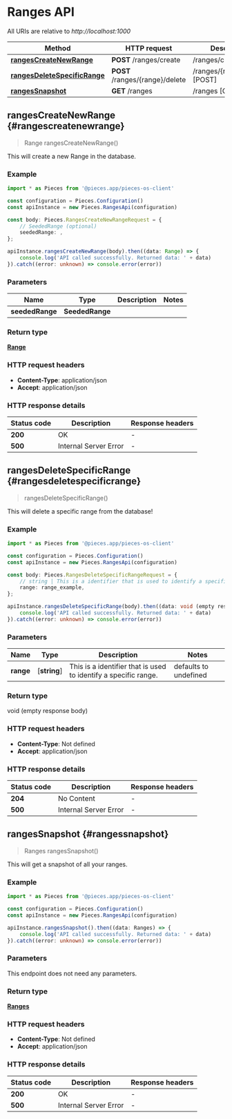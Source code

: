 # Ranges API

All URIs are relative to *http://localhost:1000*

Method | HTTP request | Description
------------- | ------------- | -------------
[**rangesCreateNewRange**](RangesApi#rangescreatenewrange) | **POST** /ranges/create | /ranges/create [POST]
[**rangesDeleteSpecificRange**](RangesApi#rangesdeletespecificrange) | **POST** /ranges/\{range\}/delete | /ranges/\{range\}/delete [POST]
[**rangesSnapshot**](RangesApi#rangessnapshot) | **GET** /ranges | /ranges [GET]


## **rangesCreateNewRange** {#rangescreatenewrange}
> Range rangesCreateNewRange()

This will create a new Range in the database.

### Example

```typescript
import * as Pieces from '@pieces.app/pieces-os-client'

const configuration = Pieces.Configuration()
const apiInstance = new Pieces.RangesApi(configuration)

const body: Pieces.RangesCreateNewRangeRequest = {
    // SeededRange (optional)
    seededRange: ,
};

apiInstance.rangesCreateNewRange(body).then((data: Range) => {
    console.log('API called successfully. Returned data: ' + data)
}).catch((error: unknown) => console.error(error))
```

### Parameters

Name | Type | Description  | Notes
------------- | ------------- | ------------- | -------------
 **seededRange** | **SeededRange**|  |


### Return type

[**Range**](../models/Range)

### HTTP request headers

- **Content-Type**: application/json
- **Accept**: application/json


### HTTP response details
| Status code | Description | Response headers
|-------------|-------------|------------------
**200** | OK |  -  |
**500** | Internal Server Error |  -  |

## **rangesDeleteSpecificRange** {#rangesdeletespecificrange}
> rangesDeleteSpecificRange()

This will delete a specific range from the database!

### Example

```typescript
import * as Pieces from '@pieces.app/pieces-os-client'

const configuration = Pieces.Configuration()
const apiInstance = new Pieces.RangesApi(configuration)

const body: Pieces.RangesDeleteSpecificRangeRequest = {
    // string | This is a identifier that is used to identify a specific range.
    range: range_example,
};

apiInstance.rangesDeleteSpecificRange(body).then((data: void (empty response body)) => {
    console.log('API called successfully. Returned data: ' + data)
}).catch((error: unknown) => console.error(error))
```

### Parameters

Name | Type | Description  | Notes
------------- | ------------- | ------------- | -------------
 **range** | [**string**] | This is a identifier that is used to identify a specific range. | defaults to undefined


### Return type

void (empty response body)

### HTTP request headers

- **Content-Type**: Not defined
- **Accept**: application/json


### HTTP response details
| Status code | Description | Response headers
|-------------|-------------|------------------
**204** | No Content |  -  |
**500** | Internal Server Error |  -  |

## **rangesSnapshot** {#rangessnapshot}
> Ranges rangesSnapshot()

This will get a snapshot of all your ranges.

### Example

```typescript
import * as Pieces from '@pieces.app/pieces-os-client'

const configuration = Pieces.Configuration()
const apiInstance = new Pieces.RangesApi(configuration)

apiInstance.rangesSnapshot().then((data: Ranges) => {
    console.log('API called successfully. Returned data: ' + data)
}).catch((error: unknown) => console.error(error))
```

### Parameters
This endpoint does not need any parameters.


### Return type

[**Ranges**](../models/Ranges)

### HTTP request headers

- **Content-Type**: Not defined
- **Accept**: application/json


### HTTP response details
| Status code | Description | Response headers
|-------------|-------------|------------------
**200** | OK |  -  |
**500** | Internal Server Error |  -  |


